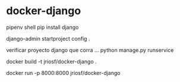 # docker-django

pipenv shell
pip install django

django-admin startproject config .

verificar proyecto django que corra ...
python manage.py runservice 

docker build -t jriosf/docker-django .

docker run -p 8000:8000 jriosf/docker-django



